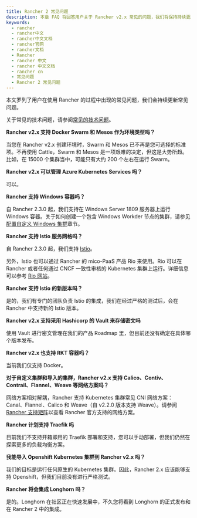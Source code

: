 ```yaml
---
title: Rancher 2 常见问题
description: 本章 FAQ 将回答用户关于 Rancher v2.x 常见的问题，我们将保持持续更新。关于常见的技术问题，请参阅[常见的技术问题](/docs/rancher2/faq/technical/_index)。
keywords:
  - rancher
  - rancher中文
  - rancher中文文档
  - rancher官网
  - rancher文档
  - Rancher
  - rancher 中文
  - rancher 中文文档
  - rancher cn
  - 常见问题
  - Rancher 2 常见问题
---
```


本文罗列了用户在使用 Rancher 的过程中出现的常见问题，我们会持续更新常见问题。

关于常见的技术问题，请参阅[常见的技术问题](/docs/rancher2/faq/technical/_index)。

**Rancher v2.x 支持 Docker Swarm 和 Mesos 作为环境类型吗？**

当您在 Rancher v2.x 创建环境时，Swarm 和 Mesos 已不再是您可选择的标准项。不再使用 Cattle，Swarm 和 Mesos 是一项艰难的决定，但这是大势所趋。比如，在 15000 个集群当中，可能只有大约 200 个左右在运行 Swarm。

**Rancher v2.x 可以管理 Azure Kubernetes Services 吗？**

可以。

**Rancher 支持 Windows 容器吗？**

自 Rancher 2.3.0 起，我们支持在 Windows Server 1809 服务器上运行 Windows 容器。关于如何创建一个包含 Windows Workder 节点的集群，请参见[配置自定义 Windows 集群](/docs/rancher2/cluster-provisioning/rke-clusters/windows-clusters/_index)章节。

**Rancher 支持 Istio 服务网格吗？**

自 Rancher 2.3.0 起，我们支持 [Istio](/docs/rancher2/cluster-admin/tools/istio/_index)。

另外，Istio 也可以通过 Rancher 的 mico-PaaS 产品 Rio 来使用。Rio 可以在 Rancher 或者任何通过 CNCF 一致性审核的 Kubernetes 集群上运行。详细信息可以参考 [Rio 网站](https://rio.io/)。

**Rancher 支持 Istio 的新版本吗？**

是的，我们有专门的团队负责 Istio 的集成，我们在经过严格的测试后，会在 Rancher 中支持新的 Istio 版本。

**Rancher v2.x 支持采用 Hashicorp 的 Vault 来存储密文吗**

使用 Vault 进行密文管理在我们的产品 Roadmap 里，但目前还没有确定在具体哪个版本发布。

**Rancher v2.x 也支持 RKT 容器吗？**

当前我们仅支持 Docker。

**对于自定义集群和导入的集群，Rancher v2.x 支持 Calico、Contiv、Contrail、Flannel、Weave 等网络方案吗？**

网络方案相对解耦，Rancher 支持 Kubernetes 集群常见 CNI 网络方案：Canal、Flannel、Calico 和 Weave（自 v2.2.0 版本支持 Weave）。请参阅 [Rancher 支持矩阵](https://rancher.com/support-maintenance-terms/)以查看 Rancher 官方支持的网络方案。

**Rancher 计划支持 Traefik 吗**

目前我们不支持开箱即用的 Traefik 部署和支持，您可以手动部署，但我们仍然在探索更多的负载均衡方案。

**我能导入 Openshift Kubernetes 集群到 Rancher v2.x 吗？**

我们的目标是运行任何原生的 Kubernetes 集群。因此，Rancher 2.x 应该能够支持 Openshift，但我们目前没有进行严格测试。

**Rancher 将会集成 Longhorn 吗？**

是的。Longhorn 在社区正在快速发展中，不久您将看到 Longhorn 的正式发布和在 Rancher 2 中的集成。
